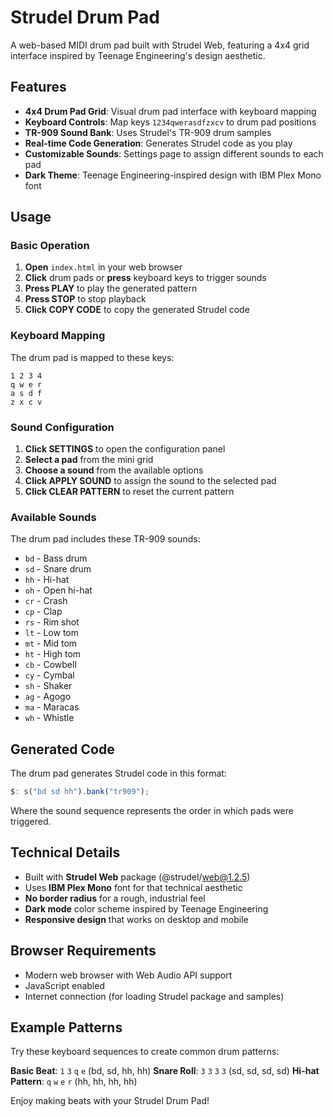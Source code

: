 # Strudel Drum Pad

A web-based MIDI drum pad built with Strudel Web, featuring a 4x4 grid interface inspired by Teenage Engineering's design aesthetic.

## Features

- **4x4 Drum Pad Grid**: Visual drum pad interface with keyboard mapping
- **Keyboard Controls**: Map keys `1234qwerasdfzxcv` to drum pad positions
- **TR-909 Sound Bank**: Uses Strudel's TR-909 drum samples
- **Real-time Code Generation**: Generates Strudel code as you play
- **Customizable Sounds**: Settings page to assign different sounds to each pad
- **Dark Theme**: Teenage Engineering-inspired design with IBM Plex Mono font

## Usage

### Basic Operation

1. **Open** `index.html` in your web browser
2. **Click** drum pads or **press** keyboard keys to trigger sounds
3. **Press PLAY** to play the generated pattern
4. **Press STOP** to stop playback
5. **Click COPY CODE** to copy the generated Strudel code

### Keyboard Mapping

The drum pad is mapped to these keys:

```
1 2 3 4
q w e r
a s d f
z x c v
```

### Sound Configuration

1. **Click SETTINGS** to open the configuration panel
2. **Select a pad** from the mini grid
3. **Choose a sound** from the available options
4. **Click APPLY SOUND** to assign the sound to the selected pad
5. **Click CLEAR PATTERN** to reset the current pattern

### Available Sounds

The drum pad includes these TR-909 sounds:

- `bd` - Bass drum
- `sd` - Snare drum
- `hh` - Hi-hat
- `oh` - Open hi-hat
- `cr` - Crash
- `cp` - Clap
- `rs` - Rim shot
- `lt` - Low tom
- `mt` - Mid tom
- `ht` - High tom
- `cb` - Cowbell
- `cy` - Cymbal
- `sh` - Shaker
- `ag` - Agogo
- `ma` - Maracas
- `wh` - Whistle

## Generated Code

The drum pad generates Strudel code in this format:

```javascript
$: s("bd sd hh").bank("tr909");
```

Where the sound sequence represents the order in which pads were triggered.

## Technical Details

- Built with **Strudel Web** package (@strudel/web@1.2.5)
- Uses **IBM Plex Mono** font for that technical aesthetic
- **No border radius** for a rough, industrial feel
- **Dark mode** color scheme inspired by Teenage Engineering
- **Responsive design** that works on desktop and mobile

## Browser Requirements

- Modern web browser with Web Audio API support
- JavaScript enabled
- Internet connection (for loading Strudel package and samples)

## Example Patterns

Try these keyboard sequences to create common drum patterns:

**Basic Beat**: `1` `3` `q` `e` (bd, sd, hh, hh)
**Snare Roll**: `3` `3` `3` `3` (sd, sd, sd, sd)
**Hi-hat Pattern**: `q` `w` `e` `r` (hh, hh, hh, hh)

Enjoy making beats with your Strudel Drum Pad!
